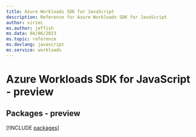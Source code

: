 ```yaml
---
title: Azure Workloads SDK for JavaScript
description: Reference for Azure Workloads SDK for JavaScript
author: xirzec
ms.author: jeffish
ms.data: 04/06/2023
ms.topic: reference
ms.devlang: javascript
ms.service: workloads
---
```

# Azure Workloads SDK for JavaScript - preview
## Packages - preview
[!INCLUDE [packages](workloads-index.md)]